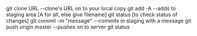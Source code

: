 git clone URL --clone's URL on to your local copy
git add -A --adds to staging area [A for all, else give filename]
git status [to check status of changes]
git commit -m "message" --commits in staging with a message
git push origin master --pushes on to server
git status